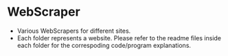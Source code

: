 # WebScraper
- Various WebScrapers for different sites.  
- Each folder represents a website. Please refer to the readme files inside each folder for the correspoding code/program explanations.
